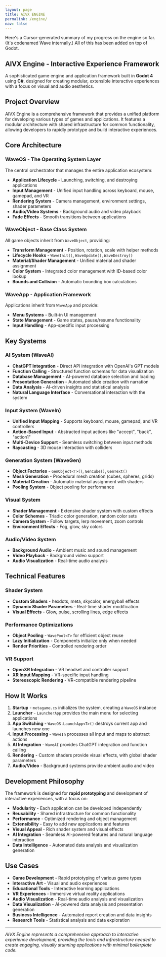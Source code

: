 ```yaml
---
layout: page
title: AIVX ENGINE
permalink: /engine/
nav: false
---
```


Here's a Cursor-generated summary of my progress on the engine so far. (It's codenamed Wave internally.) All of this has been added on top of Godot.

## AIVX Engine - Interactive Experience Framework

A sophisticated game engine and application framework built in **Godot 4** using **C#**, designed for creating modular, extensible interactive experiences with a focus on visual and audio aesthetics.

## Project Overview

AIVX Engine is a comprehensive framework that provides a unified platform for developing various types of games and applications. It features a modular architecture with shared infrastructure for common functionality, allowing developers to rapidly prototype and build interactive experiences.

## Core Architecture

### WaveOS - The Operating System Layer
The central orchestrator that manages the entire application ecosystem:

- **Application Lifecycle** - Launching, switching, and destroying applications
- **Input Management** - Unified input handling across keyboard, mouse, gamepad, and VR
- **Rendering System** - Camera management, environment settings, shader parameters
- **Audio/Video Systems** - Background audio and video playback
- **Fade Effects** - Smooth transitions between applications

### WaveObject - Base Class System
All game objects inherit from `WaveObject`, providing:

- **Transform Management** - Position, rotation, scale with helper methods
- **Lifecycle Hooks** - `WaveInit()`, `WaveUpdate()`, `WaveDestroy()`
- **Material/Shader Management** - Unified material and shader assignment
- **Color System** - Integrated color management with ID-based color lookup
- **Bounds and Collision** - Automatic bounding box calculations

### WaveApp - Application Framework
Applications inherit from `WaveApp` and provide:

- **Menu Systems** - Built-in UI management
- **State Management** - Game states, pause/resume functionality
- **Input Handling** - App-specific input processing

## Key Systems

### AI System (WaveAI)
- **ChatGPT Integration** - Direct API integration with OpenAI's GPT models
- **Function Calling** - Structured function schemas for data visualization
- **Database Management** - AI-powered database selection and loading
- **Presentation Generation** - Automated slide creation with narration
- **Data Analysis** - AI-driven insights and statistical analysis
- **Natural Language Interface** - Conversational interaction with the system

### Input System (WaveIn)
- **Unified Input Mapping** - Supports keyboard, mouse, gamepad, and VR controllers
- **Action-Based Input** - Abstracted input actions like "accept", "back", "action1"
- **Multi-Device Support** - Seamless switching between input methods
- **Raycasting** - 3D mouse interaction with colliders

### Generation System (WaveGen)
- **Object Factories** - `GenObject<T>()`, `GenCube()`, `GenText()`
- **Mesh Generation** - Procedural mesh creation (cubes, spheres, grids)
- **Material Creation** - Automatic material assignment with shaders
- **Pooling System** - Object pooling for performance

### Visual System
- **Shader Management** - Extensive shader system with custom effects
- **Color Schemes** - Triadic color generation, random color sets
- **Camera System** - Follow targets, lerp movement, zoom controls
- **Environment Effects** - Fog, glow, sky colors

### Audio/Video System
- **Background Audio** - Ambient music and sound management
- **Video Playback** - Background video support
- **Audio Visualization** - Real-time audio analysis



## Technical Features

### Shader System
- **Custom Shaders** - hexdots, meta, skycolor, energyball effects
- **Dynamic Shader Parameters** - Real-time shader modification
- **Visual Effects** - Glow, pulse, scrolling lines, edge effects

### Performance Optimizations
- **Object Pooling** - `WavePool<T>` for efficient object reuse
- **Lazy Initialization** - Components initialize only when needed
- **Render Priorities** - Controlled rendering order

### VR Support
- **OpenXR Integration** - VR headset and controller support
- **XR Input Mapping** - VR-specific input handling
- **Stereoscopic Rendering** - VR-compatible rendering pipeline



## How It Works

1. **Startup** - `metagame.cs` initializes the system, creating a `WaveOS` instance
2. **Launcher** - `LauncherApp` provides the main menu for selecting applications
3. **App Switching** - `WaveOS.LaunchApp<T>()` destroys current app and launches new one
4. **Input Processing** - `WaveIn` processes all input and maps to abstract actions
5. **AI Integration** - `WaveAI` provides ChatGPT integration and function calling
6. **Rendering** - Custom shaders provide visual effects, with global shader parameters
7. **Audio/Video** - Background systems provide ambient audio and video

## Development Philosophy

The framework is designed for **rapid prototyping** and development of interactive experiences, with a focus on:

- **Modularity** - Each application can be developed independently
- **Reusability** - Shared infrastructure for common functionality
- **Performance** - Optimized rendering and object management
- **Extensibility** - Easy to add new applications and features
- **Visual Appeal** - Rich shader system and visual effects
- **AI Integration** - Seamless AI-powered features and natural language interaction
- **Data Intelligence** - Automated data analysis and visualization generation

## Use Cases

- **Game Development** - Rapid prototyping of various game types
- **Interactive Art** - Visual and audio experiences
- **Educational Tools** - Interactive learning applications
- **VR Experiences** - Immersive virtual reality applications
- **Audio Visualization** - Real-time audio analysis and visualization
- **Data Visualization** - AI-powered data analysis and presentation generation
- **Business Intelligence** - Automated report creation and data insights
- **Research Tools** - Statistical analysis and data exploration

---

*AIVX Engine represents a comprehensive approach to interactive experience development, providing the tools and infrastructure needed to create engaging, visually stunning applications with minimal boilerplate code.*